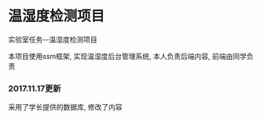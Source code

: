 # 温湿度检测项目
实验室任务--温湿度检测项目

本项目使用ssm框架, 实现温湿度后台管理系统, 本人负责后端内容, 前端由同学负责

### 2017.11.17更新
采用了学长提供的数据库, 修改了内容
